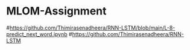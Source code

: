 # MLOM-Assignment
#https://github.com/Thimirasenadheera/RNN-LSTM/blob/main/L-8-predict_next_word.ipynb
#https://github.com/Thimirasenadheera/RNN-LSTM
